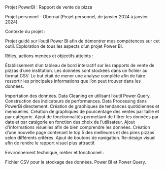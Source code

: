 Projet PowerBI : Rapport de vente de pizza

Projet personnel - Obernai (Projet personnel, de janvier 2024 à janvier 2024)

Contexte du projet :

Projet guidé sur l’outil Power BI afin de démontrer mes compétences sur cet outil. Exploration de tous les aspects d’un projet Power BI.

Rôles, actions menées et objectifs atteints :

Établissement d’un tableau de bord interactif sur les rapports de vente de pizzas d’une institution. 
Les données sont stockées dans un fichier au format CSV. 
Le but était de mener une analyse complète afin de faire ressortir les principales informations que l’on peut trouver dans les données.

Importation des données.
Data Cleaning en utilisant l’outil Power Query.
Construction des indicateurs de performances.
Data Processing dans PowerBi directement.
Création de graphiques de tendances quotidiennes et mensuelles.
Création de graphiques de pourcentage des ventes par taille et par catégorie.
Ajout de fonctionnalités permettant de filtrer les données par date et par catégorie en fonction des choix de l’utilisateur.
Ajout d'informations visuelles afin de bien comprendre les données.
Création d’une nouvelle page contenant le top 5 des meilleures et des pires pizzas selon différents critères. Ajout de boutons de navigation.
Re-design visuel afin de rendre le rapport visuel plus attractif.

Environnement technique, métier et fonctionnel :

Fichier CSV pour le stockage des données.
Power BI et Power Query.
